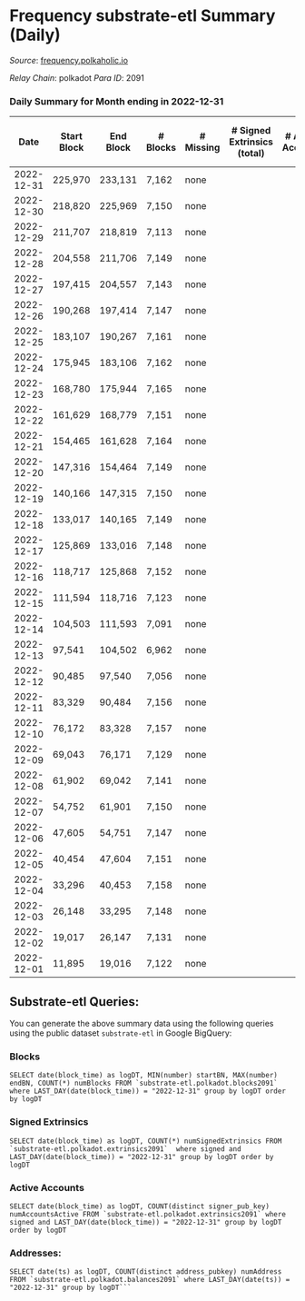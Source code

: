 # Frequency substrate-etl Summary (Daily)

_Source_: [frequency.polkaholic.io](https://frequency.polkaholic.io)

*Relay Chain*: polkadot
*Para ID*: 2091



### Daily Summary for Month ending in 2022-12-31


| Date | Start Block | End Block | # Blocks | # Missing | # Signed Extrinsics (total) | # Active Accounts | # Addresses with Balances | # Events | # Transfers | # XCM Transfers In | # XCM Transfers Out |
| ---- | ----------- | --------- | -------- | --------- | --------------------------- | ----------------- | ------------------------- | -------- | ----------- | ------------------ | ------------------- |
| 2022-12-31 | 225,970 | 233,131 | 7,162 | none  |  |  | 27 | 14,328 |   |   |   |
| 2022-12-30 | 218,820 | 225,969 | 7,150 | none  |  |  |  | 14,304 |   |   |   |
| 2022-12-29 | 211,707 | 218,819 | 7,113 | none  |  |  |  | 14,230 |   |   |   |
| 2022-12-28 | 204,558 | 211,706 | 7,149 | none  |  |  |  | 14,302 |   |   |   |
| 2022-12-27 | 197,415 | 204,557 | 7,143 | none  |  |  |  | 14,293 |   |   |   |
| 2022-12-26 | 190,268 | 197,414 | 7,147 | none  |  |  |  | 14,298 |   |   |   |
| 2022-12-25 | 183,107 | 190,267 | 7,161 | none  |  |  |  | 14,326 |   |   |   |
| 2022-12-24 | 175,945 | 183,106 | 7,162 | none  |  |  |  | 14,328 |   |   |   |
| 2022-12-23 | 168,780 | 175,944 | 7,165 | none  |  |  |  | 14,334 |   |   |   |
| 2022-12-22 | 161,629 | 168,779 | 7,151 | none  |  |  |  | 14,306 |   |   |   |
| 2022-12-21 | 154,465 | 161,628 | 7,164 | none  |  |  |  | 14,332 |   |   |   |
| 2022-12-20 | 147,316 | 154,464 | 7,149 | none  |  |  |  | 14,305 |   |   |   |
| 2022-12-19 | 140,166 | 147,315 | 7,150 | none  |  |  |  | 14,304 |   |   |   |
| 2022-12-18 | 133,017 | 140,165 | 7,149 | none  |  |  |  | 14,302 |   |   |   |
| 2022-12-17 | 125,869 | 133,016 | 7,148 | none  |  |  |  | 14,300 |   |   |   |
| 2022-12-16 | 118,717 | 125,868 | 7,152 | none  |  |  |  | 14,308 |   |   |   |
| 2022-12-15 | 111,594 | 118,716 | 7,123 | none  |  |  |  | 14,250 |   |   |   |
| 2022-12-14 | 104,503 | 111,593 | 7,091 | none  |  |  |  | 14,185 |   |   |   |
| 2022-12-13 | 97,541 | 104,502 | 6,962 | none  |  |  |  | 13,931 |   |   |   |
| 2022-12-12 | 90,485 | 97,540 | 7,056 | none  |  |  |  | 14,116 |   |   |   |
| 2022-12-11 | 83,329 | 90,484 | 7,156 | none  |  |  |  | 14,316 |   |   |   |
| 2022-12-10 | 76,172 | 83,328 | 7,157 | none  |  |  |  | 14,318 |   |   |   |
| 2022-12-09 | 69,043 | 76,171 | 7,129 | none  |  |  |  | 14,262 |   |   |   |
| 2022-12-08 | 61,902 | 69,042 | 7,141 | none  |  |  |  | 14,286 |   |   |   |
| 2022-12-07 | 54,752 | 61,901 | 7,150 | none  |  |  |  | 14,304 |   |   |   |
| 2022-12-06 | 47,605 | 54,751 | 7,147 | none  |  |  |  | 14,301 |   |   |   |
| 2022-12-05 | 40,454 | 47,604 | 7,151 | none  |  |  |  | 14,306 |   |   |   |
| 2022-12-04 | 33,296 | 40,453 | 7,158 | none  |  |  |  | 14,320 |   |   |   |
| 2022-12-03 | 26,148 | 33,295 | 7,148 | none  |  |  |  | 14,300 |   |   |   |
| 2022-12-02 | 19,017 | 26,147 | 7,131 | none  |  |  |  | 14,266 |   |   |   |
| 2022-12-01 | 11,895 | 19,016 | 7,122 | none  |  |  |  | 14,248 |   |   |   |

## Substrate-etl Queries:
You can generate the above summary data using the following queries using the public dataset `substrate-etl` in Google BigQuery:


### Blocks
```
SELECT date(block_time) as logDT, MIN(number) startBN, MAX(number) endBN, COUNT(*) numBlocks FROM `substrate-etl.polkadot.blocks2091`  where LAST_DAY(date(block_time)) = "2022-12-31" group by logDT order by logDT
```


### Signed Extrinsics
```
SELECT date(block_time) as logDT, COUNT(*) numSignedExtrinsics FROM `substrate-etl.polkadot.extrinsics2091`  where signed and LAST_DAY(date(block_time)) = "2022-12-31" group by logDT order by logDT
```


### Active Accounts
```
SELECT date(block_time) as logDT, COUNT(distinct signer_pub_key) numAccountsActive FROM `substrate-etl.polkadot.extrinsics2091` where signed and LAST_DAY(date(block_time)) = "2022-12-31" group by logDT order by logDT
```


### Addresses:
```
SELECT date(ts) as logDT, COUNT(distinct address_pubkey) numAddress FROM `substrate-etl.polkadot.balances2091` where LAST_DAY(date(ts)) = "2022-12-31" group by logDT```


